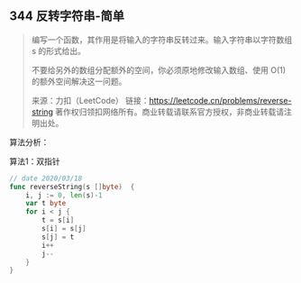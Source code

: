 ## 344 反转字符串-简单

> 编写一个函数，其作用是将输入的字符串反转过来。输入字符串以字符数组 s 的形式给出。
>
> 不要给另外的数组分配额外的空间，你必须原地修改输入数组、使用 O(1) 的额外空间解决这一问题。
>
> 来源：力扣（LeetCode）
> 链接：https://leetcode.cn/problems/reverse-string
> 著作权归领扣网络所有。商业转载请联系官方授权，非商业转载请注明出处。



算法分析：

算法1：双指针

```go
// date 2020/03/18
func reverseString(s []byte)  {
    i, j := 0, len(s)-1
    var t byte
    for i < j {
        t = s[i]
        s[i] = s[j]
        s[j] = t
        i++
        j--
    }
}
```

